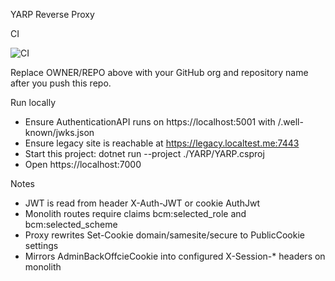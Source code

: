 YARP Reverse Proxy

CI

![CI](https://github.com/OWNER/REPO/actions/workflows/dotnet.yml/badge.svg)

Replace OWNER/REPO above with your GitHub org and repository name after you push this repo.

Run locally

- Ensure AuthenticationAPI runs on https://localhost:5001 with /.well-known/jwks.json
- Ensure legacy site is reachable at https://legacy.localtest.me:7443
- Start this project: dotnet run --project ./YARP/YARP.csproj
- Open https://localhost:7000

Notes

- JWT is read from header X-Auth-JWT or cookie AuthJwt
- Monolith routes require claims bcm:selected_role and bcm:selected_scheme
- Proxy rewrites Set-Cookie domain/samesite/secure to PublicCookie settings
- Mirrors AdminBackOffcieCookie into configured X-Session-\* headers on monolith
